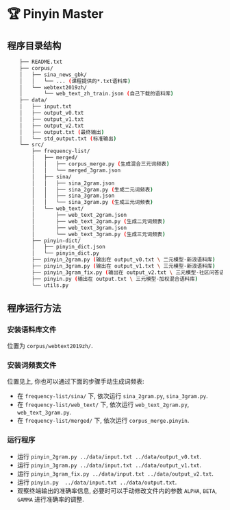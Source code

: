 # :trophy: Pinyin Master

## 程序目录结构

```bash
    ├── README.txt
    ├── corpus/
    │   ├── sina_news_gbk/
    │   │   └── ... (课程提供的*.txt语料库)
    │   └── webtext2019zh/
    │       └── web_text_zh_train.json (自己下载的语料库)
    ├── data/
    │   ├── input.txt
    │   ├── output_v0.txt
    │   ├── output_v1.txt
    │   ├── output_v2.txt
    │   ├── output.txt (最终输出)
    │   └── std_output.txt (标准输出)
    └── src/
        ├── frequency-list/
        │   ├── merged/
        │   │   ├── corpus_merge.py (生成混合三元词频表)
        │   │   └── merged_3gram.json
        │   ├── sina/
        │   │   ├── sina_2gram.json
        │   │   ├── sina_2gram.py (生成二元词频表)
        │   │   ├── sina_3gram.json
        │   │   └── sina_3gram.py (生成三元词频表)
        │   └── web_text/
        │       ├── web_text_2gram.json
        │       ├── web_text_2gram.py (生成二元词频表) 
        │       ├── web_text_3gram.json
        │       └── web_text_3gram.py (生成三元词频表)
        ├── pinyin-dict/
        │   ├── pinyin_dict.json
        │   └── pinyin_dict.py
        ├── pinyin_2gram.py (输出在 output_v0.txt \ 二元模型-新浪语料库)
        ├── pinyin_3gram.py (输出在 output_v1.txt \ 三元模型-新浪语料库)
        ├── pinyin_3gram_fix.py (输出在 output_v2.txt \ 三元模型-社区问答语料库)
        ├── pinyin.py (输出在 output.txt \ 三元模型-加权混合语料库)
        └── utils.py
```

## 程序运行方法

### 安装语料库文件

位置为 `corpus/webtext2019zh/`.

### 安装词频表文件

位置见上, 你也可以通过下面的步骤手动生成词频表:

+ 在 `frequency-list/sina/` 下, 依次运行 `sina_2gram.py`, `sina_3gram.py`.
+ 在 `frequency-list/web_text/` 下, 依次运行 `web_text_2gram.py`, `web_text_3gram.py`.
+ 在 `frequency-list/merged/` 下, 依次运行 `corpus_merge.pinyin`.

### 运行程序

+ 运行 `pinyin_2gram.py ../data/input.txt ../data/output_v0.txt`.
+ 运行 `pinyin_3gram.py ../data/input.txt ../data/output_v1.txt`.
+ 运行 `pinyin_3gram_fix.py ../data/input.txt ../data/output_v2.txt`.
+ 运行 `pinyin.py  ../data/input.txt ../data/output.txt`.
+ 观察终端输出的准确率信息, 必要时可以手动修改文件内的参数 `ALPHA`, `BETA`, `GAMMA` 进行准确率的调整.
